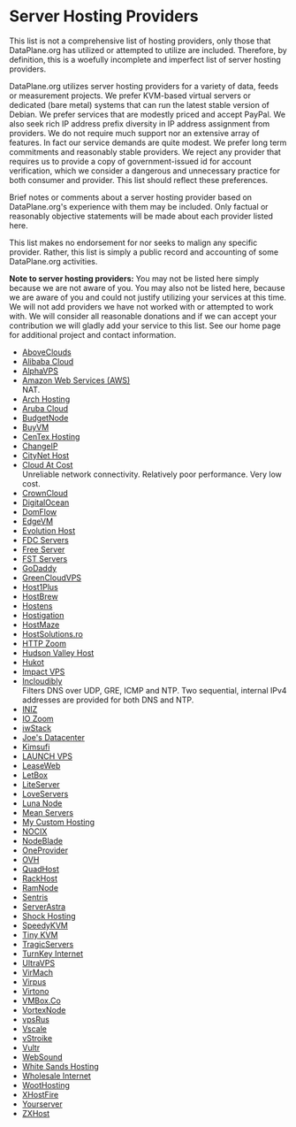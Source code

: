 # Server Hosting Providers

This list is not a comprehensive list of hosting providers, only those
that DataPlane.org has utilized or attempted to utilize are included.
Therefore, by definition, this is a woefully incomplete and imperfect
list of server hosting providers.

DataPlane.org utilizes server hosting providers for a variety of data,
feeds or measurement projects.  We prefer KVM-based virtual servers or
dedicated (bare metal) systems that can run the latest stable version of
Debian.  We prefer services that are modestly priced and accept PayPal.
We also seek rich IP address prefix diversity in IP address assignment
from providers.  We do not require much support nor an extensive array
of features.  In fact our service demands are quite modest.  We prefer
long term commitments and reasonably stable providers.  We reject any
provider that requires us to provide a copy of government-issued id for
account verification, which we consider a dangerous and unnecessary
practice for both consumer and provider.  This list should reflect these
preferences.

Brief notes or comments about a server hosting provider based on
DataPlane.org's experience with them may be included.  Only factual or
reasonably objective statements will be made about each provider listed
here.

This list makes no endorsement for nor seeks to malign any specific
provider.  Rather, this list is simply a public record and accounting of
some DataPlane.org activities.

**Note to server hosting providers:** You may not be listed here simply
because we are not aware of you.  You may also not be listed here,
because we are aware of you and could not justify utilizing your
services at this time.  We will not add providers we have not worked
with or attempted to work with.  We will consider all reasonable
donations and if we can accept your contribution we will gladly add your
service to this list.  See our home page for additional project and
contact information.

*   [AboveClouds](https://aboveclouds.co.uk)
*   [Alibaba Cloud](https://intl.aliyun.com)
*   [AlphaVPS](https://alphavps.bg)
*   [Amazon Web Services (AWS)](https://aws.amazon.com)  
    NAT.
*   [Arch Hosting](https://archhosting.net/)
*   [Aruba Cloud](https://www.arubacloud.com)
*   [BudgetNode](https://budgetnode.com)
*   [BuyVM](https://buyvm.net)
*   [CenTex Hosting](https://centexhosting.com)
*   [ChangeIP](https://www.changeip.com)
*   [CityNet Host](https://www.citynethost.com)
*   [Cloud At Cost](http://cloudatcost.com)  
    Unreliable network connectivity.  Relatively poor performance.  Very low cost.
*   [CrownCloud](http://crowncloud.net)
*   [DigitalOcean](https://www.digitalocean.com)
*   [DomFlow](http://www.domflow.it)
*   [EdgeVM](http://www.edgevm.com)
*   [Evolution Host](https://evolution-host.com)
*   [FDC Servers](https://www.fdcservers.net)
*   [Free Server](http://freeserver.us)
*   [FST Servers](http://fstservers.com)
*   [GoDaddy](https://www.godaddy.com)
*   [GreenCloudVPS](https://greencloudvps.com)
*   [Host1Plus](http://www.host1plus.com)
*   [HostBrew](https://hostbrew.com)
*   [Hostens](https://www.hostens.eu)
*   [Hostigation](https://hostigation.com)
*   [HostMaze](https://hostmaze.com)
*   [HostSolutions.ro](https://www.hostsolutions.ro)
*   [HTTP Zoom](http://www.httpzoom.com)
*   [Hudson Valley Host](https://www.hudsonvalleyhost.com)
*   [Hukot](http://hukot.cz)
*   [Impact VPS](http://impactvps.com)
*   [Incloudibly](https://incloudibly.net)  
    Filters DNS over UDP, GRE, ICMP and NTP.  Two sequential, internal
    IPv4 addresses are provided for both DNS and NTP.
*   [INIZ](https://iniz.com)
*   [IO Zoom](https://www.iozoom.com)
*   [iwStack](http://iwstack.com)
*   [Joe's Datacenter](https://joesdatacenter.com)
*   [Kimsufi](https://www.kimsufi.com)
*   [LAUNCH VPS](https://launchvps.com)
*   [LeaseWeb](https://www.leaseweb.com)
*   [LetBox](http://letbox.com)
*   [LiteServer](https://www.liteserver.nl)
*   [LoveServers](https://loveservers.com)
*   [Luna Node](https://lunanode.com)
*   [Mean Servers](https://www.meanservers.com)
*   [My Custom Hosting](http://www.mycustomhosting.net)
*   [NOCIX](https://www.nocix.net)
*   [NodeBlade](https://nodeblade.com)
*   [OneProvider](http://oneprovider.com)
*   [OVH](https://www.ovh.com)
*   [QuadHost](https://quadhost.net)
*   [RackHost](http://www.rackhost.co)
*   [RamNode](https://ramnode.com)
*   [Sentris](http://sentris.com)
*   [ServerAstra](https://serverastra.com)
*   [Shock Hosting](https://shockhosting.net)
*   [SpeedyKVM](https://speedykvm.com)
*   [Tiny KVM](http://tinykvm.com)
*   [TragicServers](https://tragicservers.com)
*   [TurnKey Internet](https://turnkeyinternet.net)
*   [UltraVPS](http://www.ultravps.eu)
*   [VirMach](https://virmach.com)
*   [Virpus](https://virpus.com)
*   [Virtono](https://www.virtono.com)
*   [VMBox.Co](https://vmbox.co)
*   [VortexNode](http://vortexnode.com)
*   [vpsRus](https://vpsrus.com)
*   [Vscale](https://vscale.io)
*   [vStroike](https://vstoike.ru)
*   [Vultr](https://www.vultr.com)
*   [WebSound](https://websound.co.uk)  
*   [White Sands Hosting](https://whitesandshosting.com)
*   [Wholesale Internet](https://www.wholesaleinternet.net)
*   [WootHosting](https://woothosting.com)
*   [XHostFire](https://www.xhostfire.com)
*   [Yourserver](https://www.yourserver.se)
*   [ZXHost](https://zxhost.co.uk)
